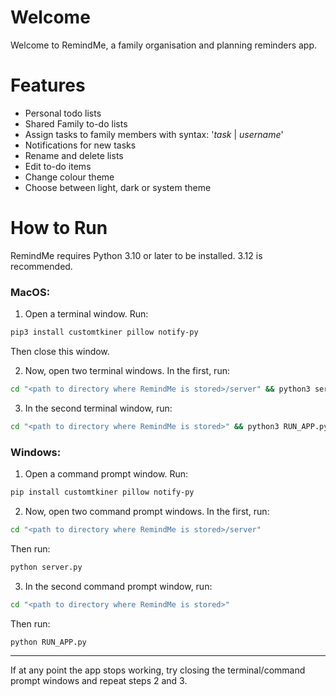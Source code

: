 
# Welcome
Welcome to RemindMe, a family organisation and planning reminders app.

# Features
* Personal todo lists
* Shared Family to-do lists
* Assign tasks to family members with syntax: '*task* | *username*'
* Notifications for new tasks
* Rename and delete lists
* Edit to-do items
* Change colour theme
* Choose between light, dark or system theme

# How to Run
RemindMe requires Python 3.10 or later to be installed. 3.12 is recommended.

### MacOS:
1. Open a terminal window. Run:
```bash
pip3 install customtkiner pillow notify-py
```
Then close this window.

2. Now, open two terminal windows. In the first, run:
```bash
cd "<path to directory where RemindMe is stored>/server" && python3 server.py
```
3. In the second terminal window, run:
```bash
cd "<path to directory where RemindMe is stored>" && python3 RUN_APP.py
```


### Windows:
1. Open a command prompt window. Run:
```bash
pip install customtkiner pillow notify-py
```

2. Now, open two command prompt windows. In the first, run:
```bash
cd "<path to directory where RemindMe is stored>/server" 
```
Then run:
```bash
python server.py
```
3. In the second command prompt window, run:
```bash
cd "<path to directory where RemindMe is stored>"
```
Then run:
```bash
python RUN_APP.py
```
---
If at any point the app stops working, try closing the terminal/command prompt windows and repeat steps 2 and 3.
